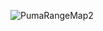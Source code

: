 ![PumaRangeMap2](https://user-images.githubusercontent.com/119870562/225723133-dd3f4d8e-4ff2-41fa-ad32-7d9229db5ed1.jpg)
